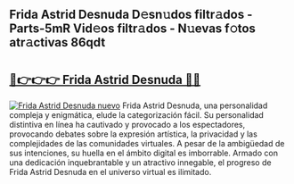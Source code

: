 ## Frida Astrid Desnuda D𝚎sn𝚞dos filtr𝚊dos - Parts-5mR Vid𝚎os filtr𝚊dos - N𝚞evas f𝚘tos atr𝚊ctivas 86qdt

# <h2><a href="http://mb645hl.tromn.icu/?c=Frida+Astrid+Desnuda">🔗👉👉👉 Frida Astrid Desnuda 🔗🔗</a></h2>

[![Frida Astrid Desnuda nuevo](https://i.imgur.com/pEAQMta.gif)](http://mb645hl.tromn.icu/?c=Frida+Astrid+Desnuda)
Frida Astrid Desnuda, una personalidad compleja y enigmática, elude la categorización fácil. Su personalidad distintiva en línea ha cautivado y provocado a los espectadores, provocando debates sobre la expresión artística, la privacidad y las complejidades de las comunidades virtuales. A pesar de la ambigüedad de sus intenciones, su huella en el ámbito digital es imborrable. Armado con una dedicación inquebrantable y un atractivo innegable, el progreso de Frida Astrid Desnuda en el universo virtual es ilimitado.
